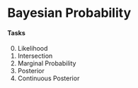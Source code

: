 # Bayesian Probability

#### Tasks
0. Likelihood
1. Intersection
2. Marginal Probability
3. Posterior
4. Continuous Posterior